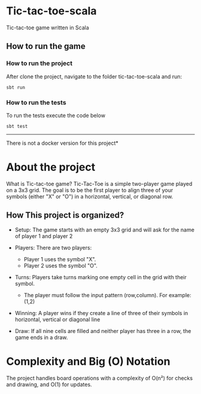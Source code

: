# Tic-tac-toe-scala
Tic-tac-toe game written in Scala

## How to run the game

### How to run the project
After clone the project, navigate to the folder tic-tac-toe-scala and run:
```console
sbt run
```


### How to run the tests
To run the tests execute the code below
```console
sbt test
```
-------------------------------------------
There is not a docker version for this project*

# About the project
What is Tic-tac-toe game?
Tic-Tac-Toe is a simple two-player game played on a 3x3 grid. 
The goal is to be the first player to align three of your symbols (either "X" or "O") in a horizontal, vertical, or diagonal row.

## How This project is organized? 
* Setup: The game starts with an empty 3x3 grid and will ask for the name of player 1 and player 2

* Players: There are two players: 
  * Player 1 uses the symbol "X".
  * Player 2 uses the symbol "O".


* Turns: Players take turns marking one empty cell in the grid with their symbol.
  * The player must follow the input pattern (row,column). For example: (1,2)


* Winning: A player wins if they create a line of three of their symbols in horizontal, vertical or diagonal line


* Draw: If all nine cells are filled and neither player has three in a row, the game ends in a draw.


# Complexity and Big (O) Notation
The project handles board operations with a complexity of O(n²) for checks and drawing, and O(1) for updates.







